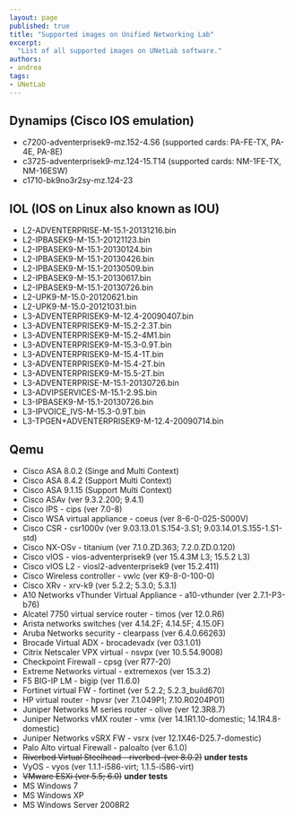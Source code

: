 ```yaml
---
layout: page
published: true
title: "Supported images on Unified Networking Lab"
excerpt:
  "List of all supported images on UNetLab software."
authors:
- andrea
tags:
- UNetLab
---
```

## Dynamips (Cisco IOS emulation)

* c7200-adventerprisek9-mz.152-4.S6 (supported cards: PA-FE-TX, PA-4E, PA-8E)
* c3725-adventerprisek9-mz.124-15.T14 (supported cards: NM-1FE-TX, NM-16ESW)
* c1710-bk9no3r2sy-mz.124-23

## IOL (IOS on Linux also known as IOU)

* L2-ADVENTERPRISE-M-15.1-20131216.bin
* L2-IPBASEK9-M-15.1-20121123.bin
* L2-IPBASEK9-M-15.1-20130124.bin
* L2-IPBASEK9-M-15.1-20130426.bin
* L2-IPBASEK9-M-15.1-20130509.bin
* L2-IPBASEK9-M-15.1-20130617.bin
* L2-IPBASEK9-M-15.1-20130726.bin
* L2-UPK9-M-15.0-20120621.bin
* L2-UPK9-M-15.0-20121031.bin
* L3-ADVENTERPRISEK9-M-12.4-20090407.bin
* L3-ADVENTERPRISEK9-M-15.2-2.3T.bin
* L3-ADVENTERPRISEK9-M-15.2-4M1.bin
* L3-ADVENTERPRISEK9-M-15.3-0.9T.bin
* L3-ADVENTERPRISEK9-M-15.4-1T.bin
* L3-ADVENTERPRISEK9-M-15.4-2T.bin
* L3-ADVENTERPRISEK9-M-15.5-2T.bin
* L3-ADVENTERPRISE-M-15.1-20130726.bin
* L3-ADVIPSERVICES-M-15.1-2.9S.bin
* L3-IPBASEK9-M-15.1-20130726.bin
* L3-IPVOICE_IVS-M-15.3-0.9T.bin
* L3-TPGEN+ADVENTERPRISEK9-M-12.4-20090714.bin

## Qemu

* Cisco ASA 8.0.2 (Singe and Multi Context)
* Cisco ASA 8.4.2 (Support Multi Context)
* Cisco ASA 9.1.15 (Support Multi Context)
* Cisco ASAv (ver 9.3.2.200; 9.4.1)
* Cisco IPS - cips (ver 7.0-8)
* Cisco WSA virtual appliance - coeus (ver 8-6-0-025-S000V)
* Cisco CSR - csr1000v (ver 9.03.13.01.S.154-3.S1; 9.03.14.01.S.155-1.S1-std)
* Cisco NX-OSv - titanium (ver 7.1.0.ZD.363; 7.2.0.ZD.0.120)
* Cisco vIOS - vios-adventerprisek9 (ver 15.4.3M L3; 15.5.2 L3)
* Cisco vIOS L2 - viosl2-adventerprisek9 (ver 15.2.411)
* Cisco Wireless controller - vwlc (ver K9-8-0-100-0)
* Cisco XRv - xrv-k9 (ver 5.2.2; 5.3.0; 5.3.1)
* A10 Networks vThunder Virtual Appliance - a10-vthunder (ver 2.7.1-P3-b76)
* Alcatel 7750 virtual service router - timos (ver 12.0.R6)
* Arista networks switches (ver 4.14.2F; 4.14.5F; 4.15.0F)
* Aruba Networks security - clearpass (ver 6.4.0.66263)
* Brocade Virtual ADX - brocadevadx (ver 03.1.01)
* Citrix Netscaler VPX virtual - nsvpx (ver 10.5.54.9008)
* Checkpoint Firewall - cpsg (ver R77-20)
* Extreme Networks virtual - extremexos (ver 15.3.2)
* F5 BIG-IP LM - bigip (ver 11.6.0)
* Fortinet virtual FW - fortinet (ver 5.2.2; 5.2.3_build670)
* HP virtual router - hpvsr (ver 7.1.049P1; 7.10.R0204P01)
* Juniper Networks M series router - olive (ver 12.3R8.7)
* Juniper Networks vMX router - vmx (ver 14.1R1.10-domestic; 14.1R4.8-domestic)
* Juniper Networks vSRX FW - vsrx (ver 12.1X46-D25.7-domestic)
* Palo Alto virtual Firewall - paloalto (ver 6.1.0)
* <del>Riverbed Virtual Steelhead - riverbed-(ver 8.0.2)</del> <strong>under tests</strong>
* VyOS - vyos (ver 1.1.1-i586-virt; 1.1.5-i586-virt)
* <del>VMware ESXi (ver 5.5; 6.0)</del> <strong>under tests</strong>
* MS Windows 7
* MS Windows XP
* MS Windows Server 2008R2
